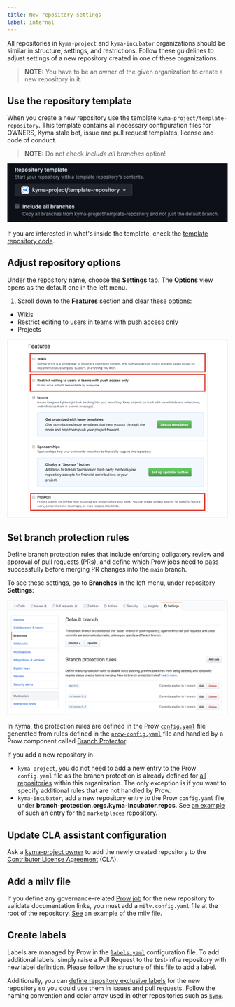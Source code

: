 ```yaml
---
title: New repository settings
label: internal
---
```


All repositories in `kyma-project` and `kyma-incubator` organizations should be similar in structure, settings, and restrictions. Follow these guidelines to adjust settings of a new repository created in one of these organizations.

> **NOTE:** You have to be an owner of the given organization to create a new repository in it.

## Use the repository template

When you create a new repository use the template `kyma-project/template-repository`. This template contains all necessary configuration files for OWNERS, Kyma stale bot, issue and pull request templates, license and code of conduct.

> **NOTE:** Do not check *Include all branches* option!

![Template](./assets/template.png)

If you are interested in what's inside the template, check the [template repository code](https://github.com/kyma-project/template-repository).

## Adjust repository options

Under the repository name, choose the **Settings** tab. The **Options** view opens as the default one in the left menu.

1. Scroll down to the **Features** section and clear these options:
- Wikis
- Restrict editing to users in teams with push access only
- Projects

![Features](./assets/features.png)

## Set branch protection rules

Define branch protection rules that include enforcing obligatory review and approval of pull requests (PRs), and define which Prow jobs need to pass successfully before merging PR changes into the `main` branch.

To see these settings, go to **Branches** in the left menu, under repository **Settings**:

![Branch protection rules](./assets/branch-protection-rules.png)

In Kyma, the protection rules are defined in the Prow [`config.yaml`](https://github.com/kyma-project/test-infra/blob/main/prow/config.yaml) file generated from rules defined in the [`prow-config.yaml`](https://github.com/kyma-project/test-infra/blob/main/templates/templates/prow-config.yaml) file and handled by a Prow component called [Branch Protector](https://github.com/kyma-project/test-infra/blob/main/docs/prow/prow-architecture.md#branch-protector).

If you add a new repository in:
- `kyma-project`, you do not need to add a new entry to the Prow `config.yaml` file as the branch protection is already defined for [all repositories](https://github.com/kyma-project/test-infra/blob/main/prow/config.yaml#L380) within this organization. The only exception is if you want to specify additional rules that are not handled by Prow.
- `kyma-incubator`, add a new repository entry to the Prow `config.yaml` file, under **branch-protection.orgs.kyma-incubator.repos**. See [an example](https://github.com/kyma-project/test-infra/blob/main/templates/templates/prow-config.yaml)  of such an entry for the `marketplaces` repository.

## Update CLA assistant configuration

Ask a [kyma-project owner](https://github.com/orgs/kyma-project/people) to add the newly created repository to the [Contributor License Agreement](https://cla-assistant.io/) (CLA).

## Add a milv file

If you define any governance-related [Prow job](https://github.com/kyma-project/test-infra/blob/main/prow/jobs/) for the new repository to validate documentation links, you must add a `milv.config.yaml` file at the root of the repository. [See](https://github.com/kyma-project/test-infra/blob/main/milv.config.yaml) an example of the milv file.

## Create labels

Labels are managed by Prow in the [`labels.yaml`](https://github.com/kyma-project/test-infra/blob/main/prow/labels.yaml) configuration file. To add additional labels, simply raise a Pull Request to the test-infra repository with new label definition. Please follow the structure of this file to add a label.

Additionally, you can [define repository exclusive labels](https://help.github.com/en/articles/creating-a-label) for the new repository so you could use them in issues and pull requests. Follow the naming convention and color array used in other repositories such as [`kyma`](https://github.com/kyma-project/kyma/labels).
